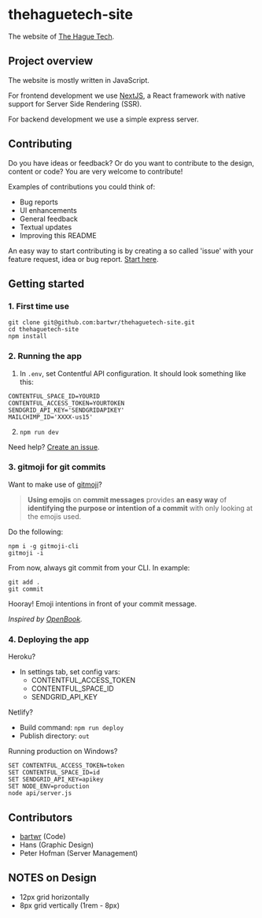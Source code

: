 # thehaguetech-site

The website of [The Hague Tech](https://www.thehaguetech.com/).

## Project overview

The website is mostly written in JavaScript.

For frontend development we use [NextJS](https://nextjs.org/), a React framework with native support for Server Side Rendering (SSR).

For backend development we use a simple express server.

## Contributing

Do you have ideas or feedback? Or do you want to contribute to the design, content or code? You are very welcome to contribute!

Examples of contributions you could think of:

- Bug reports
- UI enhancements
- General feedback
- Textual updates
- Improving this README

An easy way to start contributing is by creating a so called 'issue' with your feature request, idea or bug report. [Start here](https://github.com/thehaguetech/thehaguetech-site/issues/new).

## Getting started

### 1. First time use

    git clone git@github.com:bartwr/thehaguetech-site.git
    cd thehaguetech-site
    npm install

### 2. Running the app

1. In `.env`, set Contentful API configuration. It should look something like this:

```
CONTENTFUL_SPACE_ID=YOURID
CONTENTFUL_ACCESS_TOKEN=YOURTOKEN
SENDGRID_API_KEY='SENDGRIDAPIKEY'
MAILCHIMP_ID='XXXX-us15'
```

2. `npm run dev`

Need help? [Create an issue](https://github.com/thehaguetech/thehaguetech-site/issues).

### 3. gitmoji for git commits

Want to make use of [gitmoji](https://gitmoji.carloscuesta.me/)?

> **Using emojis** on **commit messages** provides **an easy way**
> of **identifying the purpose or intention of a commit** with only
> looking at the emojis used.

Do the following:

    npm i -g gitmoji-cli
    gitmoji -i

From now, always git commit from your CLI. In example:

    git add .
    git commit

Hooray! Emoji intentions in front of your commit message.

_Inspired by [OpenBook](https://github.com/OpenbookOrg/openbook-app#git-commit-message-conventions)._

### 4. Deploying the app

Heroku?

- In settings tab, set config vars:
  - CONTENTFUL_ACCESS_TOKEN
  - CONTENTFUL_SPACE_ID
  - SENDGRID_API_KEY

Netlify?

- Build command: `npm run deploy`
- Publish directory: `out`

Running production on Windows?

    SET CONTENTFUL_ACCESS_TOKEN=token
    SET CONTENTFUL_SPACE_ID=id
    SET SENDGRID_API_KEY=apikey
    SET NODE_ENV=production
    node api/server.js

## Contributors

- [bartwr](https://github.com/bartwr/) (Code)
- Hans (Graphic Design)
- Peter Hofman (Server Management)

## NOTES on Design

- 12px grid horizontally
-  8px grid vertically (1rem - 8px)
